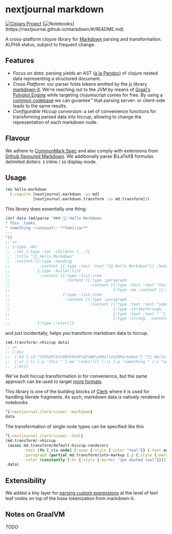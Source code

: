 # nextjournal markdown 
[![Clojars Project](https://img.shields.io/clojars/v/io.github.nextjournal/markdown.svg)](https://clojars.org/io.github.nextjournal/markdown) [![Notebooks](https://img.shields.io/static/v1?logo=plex&logoColor=rgb(155,187,157)&label=clerk&message=notebooks&color=rgb(155,187,157))](https://nextjournal.github.io/markdown/#/README.md)

A cross-platform clojure library for [Markdown](https://en.wikipedia.org/wiki/Markdown) parsing and transformation. ALPHA status, subject to frequent change.

## Features

* _Focus on data_: parsing yields an AST ([à la Pandoc](https://nextjournal.github.io/markdown/#/notebooks/pandoc.clj)) of clojure nested data representing a structured document.
* _Cross Platform_: our parser folds tokens emitted by the js library [markdown-it](https://github.com/markdown-it/markdown-it). We're reaching out to the JVM by means of [Graal's Polyglot Engine](https://www.graalvm.org/22.1/reference-manual/js/JavaInteroperability/#polyglot-context) while targeting clojurescript comes for free. By using a [common codebase](https://github.com/nextjournal/markdown/blob/ae2a2f0b6d7bdc6231f5d088ee559178b55c97f4/src/js/markdown.js) we can gurantee™️ that parsing server- or client-side leads to the same results.
* _Configurable Hiccup conversion_: a set of convenience functions for transforming parsed data into hiccup, allowing to change the representation of each markdown node.

## Flavour

We adhere to [CommonMark Spec](https://spec.commonmark.org/0.30/) and also comply with extensions from [Github flavoured Markdown](https://github.github.com/gfm/#what-is-github-flavored-markdown-). We additionally parse $\LaTeX$ formulas delimited dollars: `$` inline / `$$` display mode.

## Usage

```clojure
(ns hello-markdown
  (:require [nextjournal.markdown :as md]
            [nextjournal.markdown.transform :as md.transform]))
```

This library does essentially one thing:

```clojure
(def data (md/parse "### 👋🏻 Hello Markdown
* this _looks_
* something ~~unusual~~ **familiar**
---
"))
;; =>
;; {:type :doc
;;  :toc {:type :toc :children [...]}
;;  :title "👋🏻 Hello Markdown"
;;  :content [{:type :heading 
;;             :content [{:type :text :text "👋🏻 Hello Markdown"}] :heading-level 3}
;;            {:type :bullet-list
;;             :content [{:type :list-item
;;                        :content [{:type :paragraph
;;                                   :content [{:type :text :text "this "}
;;                                             {:type :em :content [{:type :text :text "looks"}]}]}]}
;;                       {:type :list-item
;;                        :content [{:type :paragraph
;;                                   :content [{:type :text :text "something "}
;;                                             {:type :strikethrough, :content [{:type :text :text "unusual"}]}
;;                                             {:type :text :text " "}
;;                                             {:type :strong, :content [{:type :text :text "familiar"}]}]}]}]}
;;            {:type :ruler}]}
```

and just incidentally, helps you transform markdown data to hiccup.

```clojure
(md.transform/->hiccup data)
;; =>
;; [:div
;;  [:h3 {:id "%F0%9F%91%8B%F0%9F%8F%BB%20Hello%20Markdown"} "👋🏻 Hello Markdown"]
;;  [:ul [:li [:p "this " [:em "looks"]]] [:li [:p "something " [:s "unusual"] " " [:strong "familiar"]]]]
;;  [:hr]]
```

We've built hiccup transformation in for convenience, but the same approach can be used to target [more formats](https://nextjournal.github.io/markdown/#/notebooks/pandoc.clj).

This library is one of the building blocks of [Clerk](https://github.com/nextjournal/clerk) where it is used for handling _literate_ fragments. As such, markdown data is natively rendered in notebooks 

```clojure
^{:nextjournal.clerk/viewer :markdown}
data
```

The transformation of single node types can be specified like this

```clojure
^{:nextjournal.clerk/viewer :html}
(md.transform/->hiccup
 (assoc md.transform/default-hiccup-renderers
        :text (fn [_ctx node] [:span {:style {:color "teal"}} (:text node)])
        :paragraph (partial md.transform/into-markup [:p {:style {:margin-top "-1.6rem"}}])
        :ruler (constantly [:hr {:style {:border "2px dashed teal"}}]))
 data)
```

## Extensibility

We added a tiny layer for [parsing custom expressions](https://nextjournal.github.io/markdown/#/notebooks/parsing_extensibility.clj) at the level of text leaf nodes on top of the base tokenization from markdown-it.

## Notes on GraalVM

_TODO_
